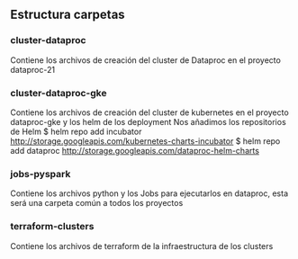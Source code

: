 ## Estructura carpetas

### cluster-dataproc
Contiene los archivos de creación del cluster de Dataproc en el proyecto dataproc-21

### cluster-dataproc-gke
Contiene los archivos de creación del cluster de kubernetes en el proyecto dataproc-gke y los helm de los deployment
Nos añadimos los repositorios de Helm
$ helm repo add incubator http://storage.googleapis.com/kubernetes-charts-incubator
$ helm repo add dataproc http://storage.googleapis.com/dataproc-helm-charts


### jobs-pyspark
Contiene los archivos python  y los Jobs para ejecutarlos en dataproc, esta será una carpeta común a todos los proyectos

### terraform-clusters
Contiene los archivos de terraform de la infraestructura de los clusters 
